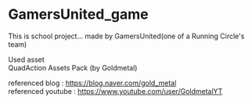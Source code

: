 # GamersUnited_game
This is school project... made by GamersUnited(one of a Running Circle's team)<br/>

Used asset<br/>
QuadAction Assets Pack (by Goldmetal)<br/>

referenced blog : https://blog.naver.com/gold_metal<br/>
referenced youtube : https://www.youtube.com/user/GoldmetalYT<br/>
